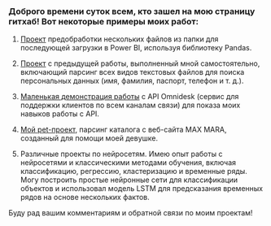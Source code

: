 ### Доброго времени суток всем, кто зашел на мою страницу гитхаб! Вот некоторые примеры моих работ:

1) <a href="https://github.com/myuferov/Accounting_sb" target="_blank">Проект</a> предобработки нескольких файлов из папки для последующей загрузки в Power BI, используя библиотеку Pandas.

2) <a href="https://github.com/myuferov/Search_PDn" target="_blank">Проект</a> с предыдущей работы, выполненный мной самостоятельно, включающий парсинг всех видов текстовых файлов для поиска персональных данных (имя, фамилия, паспорт, телефон и т. д.).

3) <a href="https://github.com/myuferov/OmnideskApi" target="_blank">Маленькая демонстрация работы</a> с API Omnidesk (сервис для поддержки клиентов по всем каналам связи) для показа моих навыков работы с API.

4) <a href="https://github.com/myuferov/Parsing_MAX_MARA" target="_blank">Мой pet-проект</a>, парсинг каталога с веб-сайта MAX MARA, созданный для помощи моей девушке.

5) Различные проекты по нейросетям. Имею опыт работы с нейросетями и классическими методами обучения, включая классификацию, регрессию, кластеризацию и временные ряды. Могу построить простые нейронные сети для классификации объектов и использовал модель LSTM для предсказания временных рядов на основе нескольких фактов.

Буду рад вашим комментариям и обратной связи по моим проектам!
